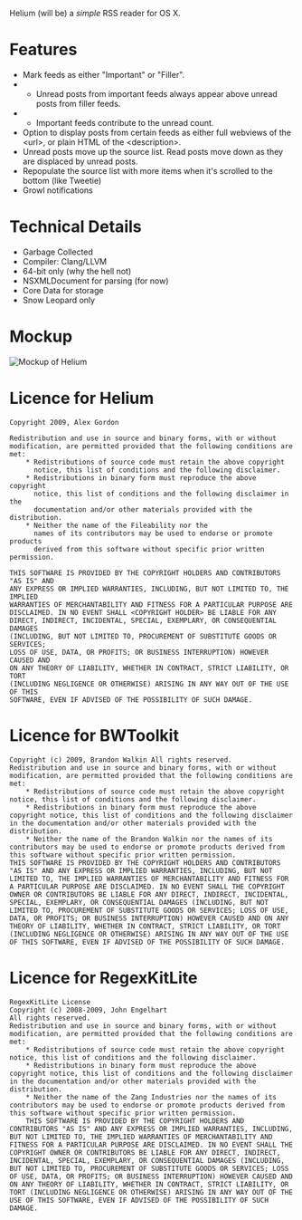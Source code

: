 Helium (will be) a _simple_ RSS reader for OS X.

# Features #

* Mark feeds as either "Important" or "Filler".
* * Unread posts from important feeds always appear above unread posts from filler feeds.
* * Important feeds contribute to the unread count.
* Option to display posts from certain feeds as either full webviews of the &lt;url>, or plain HTML of the &lt;description>.
* Unread posts move up the source list. Read posts move down as they are displaced by unread posts.
* Repopulate the source list with more items when it's scrolled to the bottom (like Tweetie)
* Growl notifications

# Technical Details #

* Garbage Collected
* Compiler: Clang/LLVM
* 64-bit only (why the hell not)
* NSXMLDocument for parsing (for now)
* Core Data for storage
* Snow Leopard only

# Mockup #

![Mockup of Helium](http://fileability.net/snaps/helium_mockup.png)

# Licence for Helium #

	Copyright 2009, Alex Gordon
	
	Redistribution and use in source and binary forms, with or without
	modification, are permitted provided that the following conditions are met:
	    * Redistributions of source code must retain the above copyright
	      notice, this list of conditions and the following disclaimer.
	    * Redistributions in binary form must reproduce the above copyright
	      notice, this list of conditions and the following disclaimer in the
	      documentation and/or other materials provided with the distribution.
	    * Neither the name of the Fileability nor the
	      names of its contributors may be used to endorse or promote products
	      derived from this software without specific prior written permission.

	THIS SOFTWARE IS PROVIDED BY THE COPYRIGHT HOLDERS AND CONTRIBUTORS "AS IS" AND
	ANY EXPRESS OR IMPLIED WARRANTIES, INCLUDING, BUT NOT LIMITED TO, THE IMPLIED
	WARRANTIES OF MERCHANTABILITY AND FITNESS FOR A PARTICULAR PURPOSE ARE
	DISCLAIMED. IN NO EVENT SHALL <COPYRIGHT HOLDER> BE LIABLE FOR ANY
	DIRECT, INDIRECT, INCIDENTAL, SPECIAL, EXEMPLARY, OR CONSEQUENTIAL DAMAGES
	(INCLUDING, BUT NOT LIMITED TO, PROCUREMENT OF SUBSTITUTE GOODS OR SERVICES;
	LOSS OF USE, DATA, OR PROFITS; OR BUSINESS INTERRUPTION) HOWEVER CAUSED AND
	ON ANY THEORY OF LIABILITY, WHETHER IN CONTRACT, STRICT LIABILITY, OR TORT
	(INCLUDING NEGLIGENCE OR OTHERWISE) ARISING IN ANY WAY OUT OF THE USE OF THIS
	SOFTWARE, EVEN IF ADVISED OF THE POSSIBILITY OF SUCH DAMAGE.

# Licence for BWToolkit #

	Copyright (c) 2009, Brandon Walkin All rights reserved.
	Redistribution and use in source and binary forms, with or without modification, are permitted provided that the following conditions are met:
		* Redistributions of source code must retain the above copyright notice, this list of conditions and the following disclaimer.
		* Redistributions in binary form must reproduce the above copyright notice, this list of conditions and the following disclaimer in the documentation and/or other materials provided with the distribution.
		* Neither the name of the Brandon Walkin nor the names of its contributors may be used to endorse or promote products derived from this software without specific prior written permission.
	THIS SOFTWARE IS PROVIDED BY THE COPYRIGHT HOLDERS AND CONTRIBUTORS "AS IS" AND ANY EXPRESS OR IMPLIED WARRANTIES, INCLUDING, BUT NOT LIMITED TO, THE IMPLIED WARRANTIES OF MERCHANTABILITY AND FITNESS FOR A PARTICULAR PURPOSE ARE DISCLAIMED. IN NO EVENT SHALL THE COPYRIGHT OWNER OR CONTRIBUTORS BE LIABLE FOR ANY DIRECT, INDIRECT, INCIDENTAL, SPECIAL, EXEMPLARY, OR CONSEQUENTIAL DAMAGES (INCLUDING, BUT NOT LIMITED TO, PROCUREMENT OF SUBSTITUTE GOODS OR SERVICES; LOSS OF USE, DATA, OR PROFITS; OR BUSINESS INTERRUPTION) HOWEVER CAUSED AND ON ANY THEORY OF LIABILITY, WHETHER IN CONTRACT, STRICT LIABILITY, OR TORT (INCLUDING NEGLIGENCE OR OTHERWISE) ARISING IN ANY WAY OUT OF THE USE OF THIS SOFTWARE, EVEN IF ADVISED OF THE POSSIBILITY OF SUCH DAMAGE.
	
# Licence for RegexKitLite #

	RegexKitLite License
	Copyright (c) 2008-2009, John Engelhart
	All rights reserved.
	Redistribution and use in source and binary forms, with or without modification, are permitted provided that the following conditions are met:
		* Redistributions of source code must retain the above copyright notice, this list of conditions and the following disclaimer.
		* Redistributions in binary form must reproduce the above copyright notice, this list of conditions and the following disclaimer in the documentation and/or other materials provided with the distribution.
		* Neither the name of the Zang Industries nor the names of its contributors may be used to endorse or promote products derived from this software without specific prior written permission.
		THIS SOFTWARE IS PROVIDED BY THE COPYRIGHT HOLDERS AND CONTRIBUTORS "AS IS" AND ANY EXPRESS OR IMPLIED WARRANTIES, INCLUDING, BUT NOT LIMITED TO, THE IMPLIED WARRANTIES OF MERCHANTABILITY AND FITNESS FOR A PARTICULAR PURPOSE ARE DISCLAIMED. IN NO EVENT SHALL THE COPYRIGHT OWNER OR CONTRIBUTORS BE LIABLE FOR ANY DIRECT, INDIRECT, INCIDENTAL, SPECIAL, EXEMPLARY, OR CONSEQUENTIAL DAMAGES (INCLUDING, BUT NOT LIMITED TO, PROCUREMENT OF SUBSTITUTE GOODS OR SERVICES; LOSS OF USE, DATA, OR PROFITS; OR BUSINESS INTERRUPTION) HOWEVER CAUSED AND ON ANY THEORY OF LIABILITY, WHETHER IN CONTRACT, STRICT LIABILITY, OR TORT (INCLUDING NEGLIGENCE OR OTHERWISE) ARISING IN ANY WAY OUT OF THE USE OF THIS SOFTWARE, EVEN IF ADVISED OF THE POSSIBILITY OF SUCH DAMAGE.